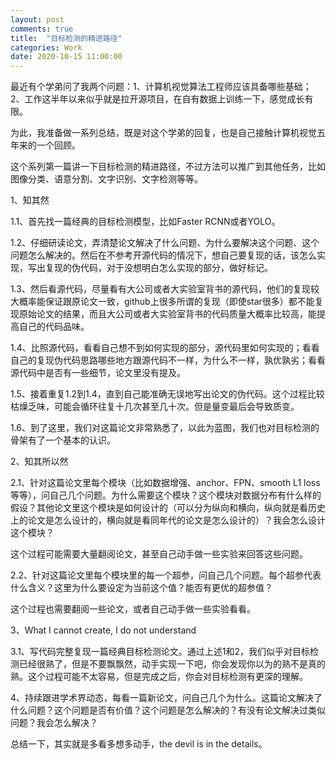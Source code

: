 ```yaml
---
layout: post
comments: true
title:  "目标检测的精进路径"
categories: Work
date: 2020-10-15 11:00:00
---
```


最近有个学弟问了我两个问题：1、计算机视觉算法工程师应该具备哪些基础；2、工作这半年以来似乎就是拉开源项目，在自有数据上训练一下，感觉成长有限。

为此，我准备做一系列总结，既是对这个学弟的回复，也是自己接触计算机视觉五年来的一个回顾。

这个系列第一篇讲一下目标检测的精进路径，不过方法可以推广到其他任务，比如图像分类、语意分割、文字识别、文字检测等等。

1、知其然

1.1、首先找一篇经典的目标检测模型，比如Faster RCNN或者YOLO。

1.2、仔细研读论文，弄清楚论文解决了什么问题、为什么要解决这个问题、这个问题怎么解决的。然后在不参考开源代码的情况下，想自己要复现的话，该怎么实现，写出复现的伪代码，对于没想明白怎么实现的部分，做好标记。

1.3、然后看源代码，尽量看有大公司或者大实验室背书的源代码，他们的复现较大概率能保证跟原论文一致，github上很多所谓的复现（即使star很多）都不能复现原始论文的结果，而且大公司或者大实验室背书的代码质量大概率比较高，能提高自己的代码品味。

1.4、比照源代码，看看自己想不到如何实现的部分，源代码里如何实现的；看看自己的复现伪代码思路哪些地方跟源代码不一样，为什么不一样，孰优孰劣；看看源代码中是否有一些细节，论文里没有提及。

1.5、接着重复1.2到1.4，直到自己能准确无误地写出论文的伪代码。这个过程比较枯燥乏味，可能会循环往复十几次甚至几十次。但是量变最后会导致质变。

1.6、到了这里，我们对这篇论文非常熟悉了，以此为蓝图，我们也对目标检测的骨架有了一个基本的认识。

2、知其所以然

2.1、针对这篇论文里每个模块（比如数据增强、anchor、FPN、smooth L1 loss等等），问自己几个问题。为什么需要这个模块？这个模块对数据分布有什么样的假设？其他论文里这个模块是如何设计的（可以分为纵向和横向，纵向就是看历史上的论文是怎么设计的，横向就是看同年代的论文是怎么设计的）？我会怎么设计这个模块？

这个过程可能需要大量翻阅论文，甚至自己动手做一些实验来回答这些问题。

2.2、针对这篇论文里每个模块里的每一个超参，问自己几个问题。每个超参代表什么含义？这里为什么要设定为当前这个值？能否有更优的超参值？

这个过程也需要翻阅一些论文，或者自己动手做一些实验看看。

3、What I cannot create, I do not understand

3.1、写代码完整复现一篇经典目标检测论文。通过上述1和2，我们似乎对目标检测已经很熟了，但是不要飘飘然，动手实现一下吧，你会发现你以为的熟不是真的熟。这个过程可能不太容易，但是完成之后，你会对目标检测有更深的理解。

4、持续跟进学术界动态，每看一篇新论文，问自己几个为什么。这篇论文解决了什么问题？这个问题是否有价值？这个问题是怎么解决的？有没有论文解决过类似问题？我会怎么解决？

总结一下，其实就是多看多想多动手，the devil is in the details。
